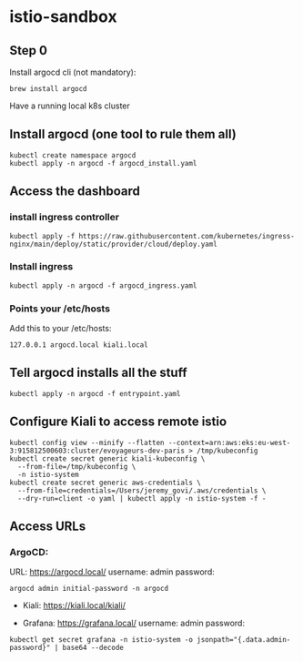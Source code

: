 # istio-sandbox

## Step 0

Install argocd cli (not mandatory):

```
brew install argocd
```

Have a running local k8s cluster

## Install argocd (one tool to rule them all)

```
kubectl create namespace argocd
kubectl apply -n argocd -f argocd_install.yaml

```

## Access the dashboard

### install ingress controller

```
kubectl apply -f https://raw.githubusercontent.com/kubernetes/ingress-nginx/main/deploy/static/provider/cloud/deploy.yaml

```

### Install ingress

```
kubectl apply -n argocd -f argocd_ingress.yaml
```

### Points your /etc/hosts

Add this to your /etc/hosts:

```
127.0.0.1 argocd.local kiali.local
```

## Tell argocd installs all the stuff

```
kubectl apply -n argocd -f entrypoint.yaml
```

## Configure Kiali to access remote istio

```
kubectl config view --minify --flatten --context=arn:aws:eks:eu-west-3:915812500603:cluster/evoyageurs-dev-paris > /tmp/kubeconfig
kubectl create secret generic kiali-kubeconfig \
  --from-file=/tmp/kubeconfig \
  -n istio-system
kubectl create secret generic aws-credentials \
  --from-file=credentials=/Users/jeremy_govi/.aws/credentials \
  --dry-run=client -o yaml | kubectl apply -n istio-system -f -
```

## Access URLs

### ArgoCD:

URL: https://argocd.local/
username: admin
password:

```
argocd admin initial-password -n argocd
```

- Kiali: https://kiali.local/kiali/

- Grafana: https://grafana.local/
  username: admin
  password:

```
kubectl get secret grafana -n istio-system -o jsonpath="{.data.admin-password}" | base64 --decode
```

